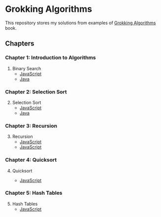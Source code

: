 # Grokking Algorithms

This repository stores my solutions from examples of [Grokking Algorithms](https://www.amazon.com.br/Grokking-Algorithms-illustrated-programmers-curious/dp/1617292230/) book.

## Chapters

### Chapter 1: Introduction to Algorithms

1. Binary Search
   - [JavaScript](./01-binary_search/index.js)
   - [Java](./01-binary_search/binarySearch.java)

### Chapter 2: Selection Sort

2. Selection Sort
   - [JavaScript](./02-selection_sort/index.js)
   - [Java](./02-selection_sort/selectionSort.java)

### Chapter 3: Recursion

3. Recursion
   - [JavaScript](./03-recursion/index.js)
   - [JavaScript](./03-recursion/factorial.java)

### Chapter 4: Quicksort

4. Quicksort

   - [JavaScript](./04-quicksort/index.js)

### Chapter 5: Hash Tables

5. Hash Tables
   - [JavaScript](./05-hash_table/index.js)
